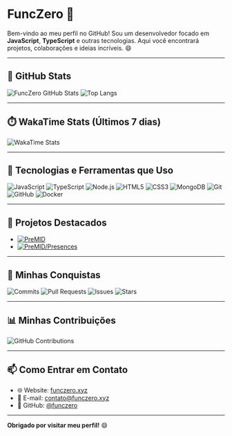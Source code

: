 # FuncZero 🚀

Bem-vindo ao meu perfil no GitHub! Sou um desenvolvedor focado em **JavaScript**, **TypeScript** e outras tecnologias. Aqui você encontrará projetos, colaborações e ideias incríveis. 😄

---

## 🌟 GitHub Stats
![FuncZero GitHub Stats](https://github-readme-stats.vercel.app/api?username=funczero&show_icons=true&theme=dark&hide_border=true&count_private=true)
![Top Langs](https://github-readme-stats.vercel.app/api/top-langs/?username=funczero&layout=compact&theme=dark&hide_border=true)

---

## ⏱️ WakaTime Stats (Últimos 7 dias)
<!-- Substitua "seu-usuario-wakatime" pelo seu nome de usuário do WakaTime -->
![WakaTime Stats](https://github-readme-stats.vercel.app/api/wakatime?username=seu-usuario-wakatime&theme=dark&hide_border=true)

---

## 🚀 Tecnologias e Ferramentas que Uso
![JavaScript](https://img.shields.io/badge/JavaScript-F7DF1E?logo=javascript&logoColor=black&style=for-the-badge)
![TypeScript](https://img.shields.io/badge/TypeScript-3178C6?logo=typescript&logoColor=white&style=for-the-badge)
![Node.js](https://img.shields.io/badge/Node.js-339933?logo=node.js&logoColor=white&style=for-the-badge)
![HTML5](https://img.shields.io/badge/HTML5-E34F26?logo=html5&logoColor=white&style=for-the-badge)
![CSS3](https://img.shields.io/badge/CSS3-1572B6?logo=css3&logoColor=white&style=for-the-badge)
![MongoDB](https://img.shields.io/badge/MongoDB-47A248?logo=mongodb&logoColor=white&style=for-the-badge)
![Git](https://img.shields.io/badge/Git-F05032?logo=git&logoColor=white&style=for-the-badge)
![GitHub](https://img.shields.io/badge/GitHub-181717?logo=github&logoColor=white&style=for-the-badge)
![Docker](https://img.shields.io/badge/Docker-2496ED?logo=docker&logoColor=white&style=for-the-badge)

---

## 📌 Projetos Destacados
- [![PreMID](https://img.shields.io/badge/PreMID-TypeScript-3178C6?style=flat)](https://github.com/PreMID/PreMID)
- [![PreMID/Presences](https://img.shields.io/badge/PreMID%20Presences-Storage-5865F2?style=flat)](https://github.com/PreMID/Presences)

---

## 🎯 Minhas Conquistas
![Commits](https://img.shields.io/badge/Commits-6.7k-green?style=flat)
![Pull Requests](https://img.shields.io/badge/PRs-370-blue?style=flat)
![Issues](https://img.shields.io/badge/Issues-49-orange?style=flat)
![Stars](https://img.shields.io/badge/Stars-20-yellow?style=flat)

---

## 📊 Minhas Contribuições
![GitHub Contributions](https://github-readme-streak-stats.herokuapp.com/?user=funczero&theme=dark&hide_border=true)

---

## 📫 Como Entrar em Contato
- 🌐 Website: [funczero.xyz](https://funczero.xyz)
- 📧 E-mail: [contato@funczero.xyz](mailto:contato@funczero.xyz)
- 🐙 GitHub: [@funczero](https://github.com/funczero)

---

**Obrigado por visitar meu perfil!** 😄
